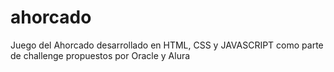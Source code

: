 # ahorcado
Juego del Ahorcado desarrollado en HTML, CSS y JAVASCRIPT
como parte de challenge propuestos por Oracle y Alura
